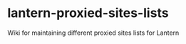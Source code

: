 lantern-proxied-sites-lists
===========================

Wiki for maintaining different proxied sites lists for Lantern
